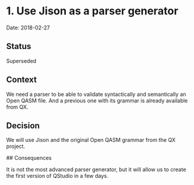 # 1. Use Jison as a parser generator

Date: 2018-02-27

## Status

Superseded

## Context

We need a parser to be able to validate syntactically and semantically an Open QASM file. And a previous one with its grammar is already available from QX.

## Decision

We will use Jison and the original Open QASM grammar from the QX project.

## Consequences

It is not the most advanced parser generator, but it will allow us to create the first version of QStudio in a few days.
